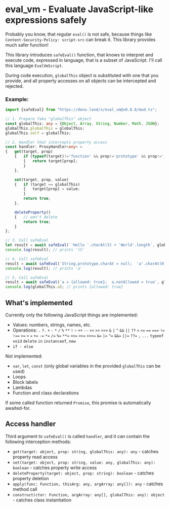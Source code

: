 # eval_vm - Evaluate JavaScript-like expressions safely

Probably you know, that regular `eval()` is not safe, because things like `Content-Security-Policy: script-src` can break it.
This library provides much safer function!

This library introduces `safeEval()` function, that knows to interpret and execute code, expressed in language, that is a subset of JavaScript. I'll call this language `EvalVmScript`.

During code execution, `globalThis` object is substituted with one that you provide, and all property accesses on all objects can be intercepted and rejected.

### Example:

```ts
import {safeEval} from "https://deno.land/x/eval_vm@v0.0.8/mod.ts";

// 1. Prepare fake "globalThis" object
const globalThis: any = {Object, Array, String, Number, Math, JSON};
globalThis.globalThis = globalThis;
globalThis.self = globalThis;

// 2. Handler that intercepts property access
const handler: ProxyHandler<any> =
{	get(target, prop)
	{	if (typeof(target)!='function' && prop!='prototype' && prop!='__proto__')
		{	return target[prop];
		}
	},

	set(target, prop, value)
	{	if (target == globalThis)
		{	target[prop] = value;
		}
		return true;
	},

	deleteProperty()
	{	// won't delete
		return true;
	}
};

// 3. Call safeEval
let result = await safeEval(`'Hello '.charAt(3) + 'World'.length`, globalThis, handler);
console.log(result); // prints 'l5'

// 4. Call safeEval
result = await safeEval(`String.prototype.charAt = null;  'a'.charAt(0)`, globalThis, handler);
console.log(result); // prints 'a'

// 5. Call safeEval
result = await safeEval(`a = {allowed: true};  a.notAllowed = true`, globalThis, handler);
console.log(globalThis.a); // prints {allowed: true}
```

## What's implemented

Currently only the following JavaScript things are implemented:

- Values: numbers, strings, names, etc.
- Operations: `.` `?.` `+` `-` `*` `/` `%` `**` `!` `~` `++` `--` `<<` `>>` `>>>` `&` `|` `^` `&&` `||` `??` `<` `<=` `==` `===` `!=` `!==` `>=` `>` `=` `+=` `-=` `*=` `/=` `%=` `**=` `<<=` `>>=` `>>>=` `&=` `|=` `^=` `&&=` `||=` `??=` `,` `...` `typeof` `void` `delete` `in` `instanceof`, `new`
- `if - else`

Not implemented:
- `var`, `let`, `const` (only global variables in the provided `globalThis` can be used)
- Loops
- Block labels
- Lambdas
- Function and class declarations

If some called function returned `Promise`, this promise is automatically awaited-for.

## Access handler

Third argument to `safeEval()` is called `handler`, and it can contain the following interception methods:

- `get(target: object, prop: string, globalThis: any): any` - catches property read access
- `set(target: object, prop: string, value: any, globalThis: any): boolean` - catches property write access
- `deleteProperty(target: object, prop: string): boolean` - catches property deletion
- `apply(func: Function, thisArg: any, argArray: any[]): any` - catches method call
- `construct(ctor: Function, argArray: any[], globalThis: any): object` - catches class instantiation
